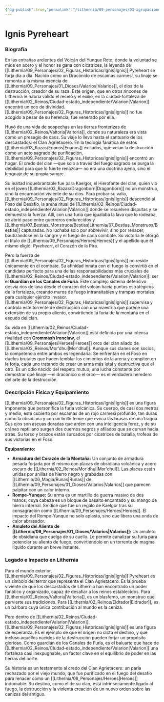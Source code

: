 ```yaml
---
{"dg-publish":true,"permalink":"/lithernia/09-personajes/03-agrupaciones/clan-agrietacero/ignis-pyreheart/","tags":["[lithernia","personajes","clan agrietacero","Dragonborn","Guerrero"]}
---
```


# Ignis Pyreheart

### Biografía

En las entrañas ardientes del Volcán del Yunque Roto, donde la voluntad se mide en acero y el honor se gana con cicatrices, la leyenda de [[Lithernia/09_Personajes/02_Figuras_Historicas/Ignis\|Ignis]] Pyreheart se forja día a día. Nacido como un Dracónido de escamas carmesí, su linaje se remonta a la misma esencia de [[Lithernia/09_Personajes/01_Dioses/Valarios\|Valarios]], el dios de la destrucción, creador de su raza. Este origen, que en otros rincones de Lithernia le habría valido el recelo y el exilio, en la ciudad-fortaleza de [[Lithernia/02_Reinos/Ciudad-estado_independiente/Valarion\|Valarion]] encontró un eco de divinidad. [[Lithernia/09_Personajes/02_Figuras_Historicas/Ignis\|Ignis]] no fue acogido a pesar de su herencia; fue venerado por ella.

Huyó de una vida de sospechas en las tierras fronterizas de [[Lithernia/02_Reinos/Valtoria\|Valtoria]], donde su naturaleza era vista como un presagio de caos. Su viaje lo llevó hasta el santuario de los descastados: el Clan Agrietacero. En la teología fanática de estos [[Lithernia/03_Razas/Enanos\|Enanos]] exiliados, que veían la destrucción como un acto sagrado de purificación, [[Lithernia/09_Personajes/02_Figuras_Historicas/Ignis\|Ignis]] encontró un hogar. El credo del clan —que solo a través del fuego sagrado se purga la debilidad para que lo fuerte renazca— no era una doctrina ajena, sino el lenguaje de su propia sangre.

Su lealtad inquebrantable fue para Kaelgor, el Hierofante del clan, quien vio en el joven [[Lithernia/03_Razas/Dragonborn\|Dragonborn]] no un monstruo, sino la encarnación viviente de su dios. Para probar su valía, [[Lithernia/09_Personajes/02_Figuras_Historicas/Ignis\|Ignis]] descendió al Foso del Desafío, la arena ritual de [[Lithernia/02_Reinos/Ciudad-estado_independiente/Valarion\|Valarion]] donde se resuelven disputas y se demuestra la fuerza. Allí, con una furia que igualaba la lava que lo rodeaba, se abrió paso entre guerreros endurecidos y [[Lithernia/07_Bestias_Monstruos/Bestias\|Lithernia/07_Bestias_Monstruos/Bestias]] capturadas. No luchaba solo por sobrevivir, sino por renacer, bautizándose en la sangre y el fuego de cada combate. Su victoria le otorgó el título de [[Lithernia/09_Personajes/Heroes\|Heroes]] y el apellido que él mismo eligió: *Pyreheart*, el Corazón de la Pira.

Pero la fuerza de [[Lithernia/09_Personajes/02_Figuras_Historicas/Ignis\|Ignis]] no reside únicamente en el combate. Su afinidad innata con el fuego lo convirtió en el candidato perfecto para una de las responsabilidades más cruciales de [[Lithernia/02_Reinos/Ciudad-estado_independiente/Valarion\|Valarion]]: ser el **Guardián de los Canales de Furia**. Este complejo sistema defensivo desvía ríos de lava desde el corazón del volcán hacia puntos estratégicos de la fortaleza, creando muros de fuego intransitables y trampas mortales para cualquier ejército invasor. [[Lithernia/09_Personajes/02_Figuras_Historicas/Ignis\|Ignis]] supervisa y controla este torrente de destrucción con una maestría que parece una extensión de su propio aliento, convirtiendo la furia de la montaña en el escudo del clan.

Su vida en [[Lithernia/02_Reinos/Ciudad-estado_independiente/Valarion\|Valarion]] está definida por una intensa rivalidad con **Grommash Ironclaw**, el [[Lithernia/09_Personajes/Heroes\|Heroes]] orco del clan aliado de [[Lithernia/02_Reinos/Mor'dhul\|Mor'dhul]]. Aunque sus clanes son socios, la competencia entre ambos es legendaria. Se enfrentan en el Foso en duelos brutales que hacen temblar los cimientos de la arena y compiten en la forja, cada uno tratando de crear un arma más letal y destructiva que el otro. Es un odio nacido del respeto mutuo, una lucha constante por demostrar qué linaje —el dracónico o el orco— es el verdadero heredero del arte de la destrucción.

### Descripción Física y Equipamiento

[[Lithernia/09_Personajes/02_Figuras_Historicas/Ignis\|Ignis]] es una figura imponente que personifica la furia volcánica. Su cuerpo, de casi dos metros y medio, está cubierto por escamas de un rojo carmesí profundo, tan duras como la obsidiana y con un brillo tenue que evoca las brasas de una fragua. Sus ojos son ascuas doradas que arden con una inteligencia feroz, y de su cráneo reptiliano surgen dos cuernos negros y afilados que se curvan hacia atrás. Su torso y brazos están surcados por cicatrices de batalla, trofeos de sus victorias en el Foso.

**Equipamiento:**
*   **Armadura del Corazón de la Montaña:** Un conjunto de armadura pesada forjada por él mismo con placas de obsidiana volcánica y acero oscuro de [[Lithernia/02_Reinos/Mor'dhul\|Mor'dhul]]. Las placas están unidas por anillas de hierro negro y grabadas con [[Lithernia/06_Magia/Runas\|Runas]] de [[Lithernia/09_Personajes/01_Dioses/Valarios\|Valarios]] que parecen palpitar con un calor interno.
*   **Rompe-Yunque:** Su arma es un martillo de guerra masivo de dos manos, cuya cabeza es un bloque de basalto encantado y su mango de hierro infernal. Se dice que fue un regalo de Kaelgor tras su consagración como [[Lithernia/09_Personajes/Heroes\|Heroes]]. El impacto del Rompe-Yunque no solo aplasta, sino que libera una onda de calor abrasador.
*   **Amuleto del Aliento de [[Lithernia/09_Personajes/01_Dioses/Valarios\|Valarios]]:** Un amuleto de obsidiana que cuelga de su cuello. Le permite canalizar su furia para potenciar su aliento de fuego, convirtiéndolo en un torrente de magma líquido durante un breve instante.

### Legado e Impacto en Lithernia

Para el mundo exterior, [[Lithernia/09_Personajes/02_Figuras_Historicas/Ignis\|Ignis]] Pyreheart es un símbolo del terror que representa el Clan Agrietacero. Es la prueba viviente de que los descastados de Lithernia han encontrado un poder fanático y organizado, capaz de desafiar a los reinos establecidos. Para [[Lithernia/02_Reinos/Valtoria\|Valtoria]], es un blasfemo, un monstruo que pervierte sus tradiciones. Para [[Lithernia/02_Reinos/Eldrador\|Eldrador]], es un bárbaro cuya única contribución al mundo es la ceniza.

Pero dentro de [[Lithernia/02_Reinos/Ciudad-estado_independiente/Valarion\|Valarion]], [[Lithernia/09_Personajes/02_Figuras_Historicas/Ignis\|Ignis]] es una figura de esperanza. Es el ejemplo de que el origen no dicta el destino, y que incluso aquellos nacidos de la destrucción pueden forjar un propósito glorioso. Como guardián de los Canales de Furia, es el baluarte que hace de [[Lithernia/02_Reinos/Ciudad-estado_independiente/Valarion\|Valarion]] una fortaleza casi inexpugnable, un factor clave en el equilibrio de poder en las tierras del norte.

Su historia es un testamento al credo del Clan Agrietacero: un paria rechazado por el viejo mundo, que fue purificado en el fuego del desafío para renacer como un [[Lithernia/09_Personajes/Heroes\|Heroes]] indomable. Su destino, como el de su clan, está intrínsecamente ligado al fuego, la destrucción y la violenta creación de un nuevo orden sobre las cenizas del antiguo.

